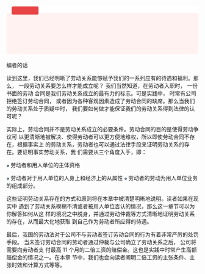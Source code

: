 
![](<@img/img_ 176.png>)

编者的话

读到这里，我们已经明晰了劳动关系能够赋予我们的一系列应有的待遇和福利。那么， 一段劳动关系要怎么样才能成立呢？ 我们当然知道，在劳动者入职时， 一份书面的劳动 合同是我们劳动关系成立的最有力的标志。可是实践中， 时常有公司拒绝签订劳动合同， 或者因为各种客观因素造成了劳动合同的缺席。那么当我们的劳动关系处于质疑中时， 我们要如何做才能保证我们的劳动关系得到法律的认可呢？

实际上，劳动合同并不是劳动关系成立的必要条件。劳动合同的目的是使得劳动争议可 以更清晰地被解决、使得劳动者可以更方便地维权，所以即使劳动合同不存在，根据事实上 的劳动关系，劳动者也可以通过法律手段来证明劳动关系的存在。要证明事实劳动关系，我 们需要从三个角度入手，即：

![](<@img/img_ 177.png>) 劳动者和用人单位的主体资格

![](<@img/img_ 178.png>) 劳动者对于用人单位的人身上和经济上的从属性 ![](<@img/img_ 179.png>) 劳动者的劳动为用人单位业务的组成部分。

这些证明劳动关系存在的方式和原则将在本章中被清楚明晰地说明。读者如果在现实中 遇到了劳动关系模糊不清或者被用人单位否认的情况，那么这一章节可以为你解答如何从这 样的境况之中脱身，并通过劳动仲裁等方式清晰地证明劳动关系的存在，从而最大化地获取 到自己作为劳动者所应得的待遇。

最后，我国的劳动法对于公司不与劳动者签订劳动合同的行为有着非常严厉的处罚手段。 当未签订劳动合同的劳动者通过仲裁与公司确立了劳动关系之后， 公司将需要向劳动者支 付最高 11 个月的二倍工资的赔偿金。这也是实践中时常产生高额赔偿金的情况之一。在本章 节中，我们也会向读者阐明二倍工资的主张条件、主张时效和计算方式等等。